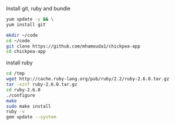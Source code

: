 Install git, ruby and bundle
```bash
yum update -y && \
yum install git

mkdir ~/code
cd ~/code
git clone https://github.com/mhamouda1/chickpea-app
cd chickpea-app
```

install ruby
```bash
cd /tmp
wget http://cache.ruby-lang.org/pub/ruby/2.2/ruby-2.6.0.tar.gz
tar -xzvf ruby-2.6.0.tar.gz
cd ruby-2.6.0
./configure
make
sudo make install
ruby -v
gem update --system
```
